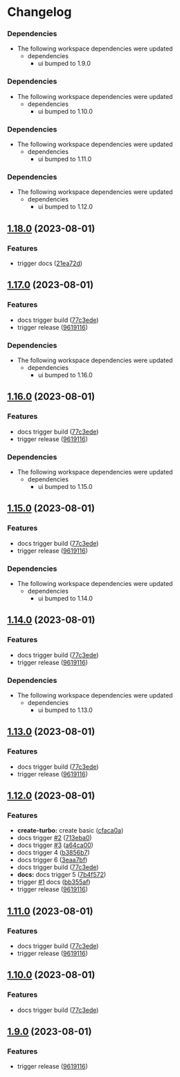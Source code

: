 # Changelog

### Dependencies

* The following workspace dependencies were updated
  * dependencies
    * ui bumped to 1.9.0

### Dependencies

* The following workspace dependencies were updated
  * dependencies
    * ui bumped to 1.10.0

### Dependencies

* The following workspace dependencies were updated
  * dependencies
    * ui bumped to 1.11.0

### Dependencies

* The following workspace dependencies were updated
  * dependencies
    * ui bumped to 1.12.0

## [1.18.0](https://github.com/alojzy231/release-please-playground/compare/docs-v1.17.0...docs-v1.18.0) (2023-08-01)


### Features

* trigger docs ([21ea72d](https://github.com/alojzy231/release-please-playground/commit/21ea72d1731e5f4e2dbc83313ea2f73ab25218c8))

## [1.17.0](https://github.com/alojzy231/release-please-playground/compare/docs-v1.16.0...docs-v1.17.0) (2023-08-01)


### Features

* docs trigger build ([77c3ede](https://github.com/alojzy231/release-please-playground/commit/77c3edec92255cb961ca5f5fdefeeaeffb95a74f))
* trigger release ([9619116](https://github.com/alojzy231/release-please-playground/commit/96191167d1fba8f69e2b277c9e20a096c1296b7a))


### Dependencies

* The following workspace dependencies were updated
  * dependencies
    * ui bumped to 1.16.0

## [1.16.0](https://github.com/alojzy231/release-please-playground/compare/docs-v1.15.0...docs-v1.16.0) (2023-08-01)


### Features

* docs trigger build ([77c3ede](https://github.com/alojzy231/release-please-playground/commit/77c3edec92255cb961ca5f5fdefeeaeffb95a74f))
* trigger release ([9619116](https://github.com/alojzy231/release-please-playground/commit/96191167d1fba8f69e2b277c9e20a096c1296b7a))


### Dependencies

* The following workspace dependencies were updated
  * dependencies
    * ui bumped to 1.15.0

## [1.15.0](https://github.com/alojzy231/release-please-playground/compare/docs-v1.14.0...docs-v1.15.0) (2023-08-01)


### Features

* docs trigger build ([77c3ede](https://github.com/alojzy231/release-please-playground/commit/77c3edec92255cb961ca5f5fdefeeaeffb95a74f))
* trigger release ([9619116](https://github.com/alojzy231/release-please-playground/commit/96191167d1fba8f69e2b277c9e20a096c1296b7a))


### Dependencies

* The following workspace dependencies were updated
  * dependencies
    * ui bumped to 1.14.0

## [1.14.0](https://github.com/alojzy231/release-please-playground/compare/docs-v1.13.1...docs-v1.14.0) (2023-08-01)


### Features

* docs trigger build ([77c3ede](https://github.com/alojzy231/release-please-playground/commit/77c3edec92255cb961ca5f5fdefeeaeffb95a74f))
* trigger release ([9619116](https://github.com/alojzy231/release-please-playground/commit/96191167d1fba8f69e2b277c9e20a096c1296b7a))


### Dependencies

* The following workspace dependencies were updated
  * dependencies
    * ui bumped to 1.13.0

## [1.13.0](https://github.com/alojzy231/release-please-playground/compare/docs-v1.12.0...docs-v1.13.0) (2023-08-01)


### Features

* docs trigger build ([77c3ede](https://github.com/alojzy231/release-please-playground/commit/77c3edec92255cb961ca5f5fdefeeaeffb95a74f))
* trigger release ([9619116](https://github.com/alojzy231/release-please-playground/commit/96191167d1fba8f69e2b277c9e20a096c1296b7a))

## [1.12.0](https://github.com/alojzy231/release-please-playground/compare/docs-v1.11.0...docs-v1.12.0) (2023-08-01)


### Features

* **create-turbo:** create basic ([cfaca0a](https://github.com/alojzy231/release-please-playground/commit/cfaca0ad26282c074b34ed22a1558b6c0643a3cf))
* docs trigger [#2](https://github.com/alojzy231/release-please-playground/issues/2) ([713eba0](https://github.com/alojzy231/release-please-playground/commit/713eba0dd75b6f80433a0555d5955f86085bba90))
* docs trigger [#3](https://github.com/alojzy231/release-please-playground/issues/3) ([a64ca00](https://github.com/alojzy231/release-please-playground/commit/a64ca00e9dd61e8055096cf71953e9b2683769fb))
* docs trigger 4 ([b3856b7](https://github.com/alojzy231/release-please-playground/commit/b3856b726ef2c020918d8e3f928381e4bee05555))
* docs trigger 6 ([3eaa7bf](https://github.com/alojzy231/release-please-playground/commit/3eaa7bf610a10385c6908328fc36d2d83ce6826a))
* docs trigger build ([77c3ede](https://github.com/alojzy231/release-please-playground/commit/77c3edec92255cb961ca5f5fdefeeaeffb95a74f))
* **docs:** docs trigger 5 ([7b4f572](https://github.com/alojzy231/release-please-playground/commit/7b4f572f81611cce0bb8588f51df8c90886acaf1))
* trigger [#1](https://github.com/alojzy231/release-please-playground/issues/1) docs ([bb355af](https://github.com/alojzy231/release-please-playground/commit/bb355afd93bf4d1c1c8dd48e95ac4499bebae472))
* trigger release ([9619116](https://github.com/alojzy231/release-please-playground/commit/96191167d1fba8f69e2b277c9e20a096c1296b7a))

## [1.11.0](https://github.com/alojzy231/release-please-playground/compare/docs-v1.10.0...docs-v1.11.0) (2023-08-01)


### Features

* docs trigger build ([77c3ede](https://github.com/alojzy231/release-please-playground/commit/77c3edec92255cb961ca5f5fdefeeaeffb95a74f))
* trigger release ([9619116](https://github.com/alojzy231/release-please-playground/commit/96191167d1fba8f69e2b277c9e20a096c1296b7a))

## [1.10.0](https://github.com/alojzy231/release-please-playground/compare/docs-v1.9.3...docs-v1.10.0) (2023-08-01)


### Features

* docs trigger build ([77c3ede](https://github.com/alojzy231/release-please-playground/commit/77c3edec92255cb961ca5f5fdefeeaeffb95a74f))

## [1.9.0](https://github.com/alojzy231/release-please-playground/compare/docs-v1.8.0...docs-v1.9.0) (2023-08-01)


### Features

* trigger release ([9619116](https://github.com/alojzy231/release-please-playground/commit/96191167d1fba8f69e2b277c9e20a096c1296b7a))
